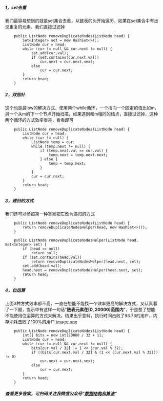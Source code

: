 
##### 1，set去重
我们最容易想到的就是set集合去重，从链表的头开始遍历，如果在set集合中有出现重复的元素，我们直接过滤掉
```
    public ListNode removeDuplicateNodes(ListNode head) {
        Set<Integer> set = new HashSet<>();
        ListNode cur = head;
        while (cur != null && cur.next != null) {
            set.add(cur.val);
            if (set.contains(cur.next.val))
                cur.next = cur.next.next;
            else
                cur = cur.next;
        }
        return head;
    }
```
##### 2，双指针
这个也是最low的解决方式，使用两个while循环，一个指向一个固定的值比如m，另一个从m的下一个节点开始扫描，如果遇到和m相同的结点，直接过滤掉，这种两个循环的方式效率很差，看看即可
```
    public ListNode removeDuplicateNodes(ListNode head) {
        ListNode cur = head;
        while (cur != null) {
            ListNode temp = cur;
            while (temp.next != null) {
                if (temp.next.val == cur.val) {
                    temp.next = temp.next.next;
                } else {
                    temp = temp.next;
                }
            }
            cur = cur.next;
        }
        return head;
    }
```
##### 3，递归的方式
我们还可以参照第一种答案把它改为递归的方式
```
    public ListNode removeDuplicateNodes(ListNode head) {
        return removeDuplicateNodesHelper(head, new HashSet<>());
    }

    public ListNode removeDuplicateNodesHelper(ListNode head, Set<Integer> set) {
        if (head == null)
            return null;
        if (set.contains(head.val))
            return removeDuplicateNodesHelper(head.next, set);
        set.add(head.val);
        head.next = removeDuplicateNodesHelper(head.next, set);
        return head;
    }
```
##### 4，位运算
上面3种方式效率都不高，一直在想能不能找一个效率更高的解决方式，又认真看了一下题，提示中有这样一句话“**链表元素在[0, 20000]范围内**”，于是想了想能不能使用位运算的方式来解决，结果出乎意料，执行时间击败了93.73的用户，内存消耗击败了100%的用户
 [image.png](https://pic.leetcode-cn.com/669f5c44bc5790542abeecd3d95f871013259e360f7b54eb37c2574aa0e59cec-image.png)

```
    public ListNode removeDuplicateNodes(ListNode head) {
        int[] bits = new int[20000 / 32 + 1];
        ListNode cur = head;
        while (cur != null && cur.next != null) {
            bits[cur.val / 32] |= 1 << (cur.val % 32);
            if ((bits[cur.next.val / 32] & (1 << (cur.next.val % 32))) != 0)
                cur.next = cur.next.next;
            else
                cur = cur.next;
        }
        return head;
    }
```

##### 查看更多答案，可扫码关注我微信公众号“**[数据结构和算法](https://img-blog.csdnimg.cn/20190515124616751.jpg)**”